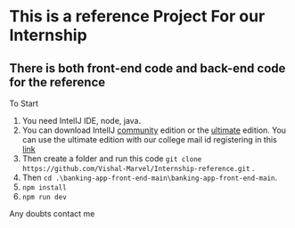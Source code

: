 # **This is a reference Project For our Internship**
## There is both front-end code and back-end code for the reference

To Start

1. You need IntelIJ IDE, node, java.
2. You can download IntelIJ [community](https://download.jetbrains.com/idea/ideaIC-2023.1.2.exe) edition or the [ultimate](https://download.jetbrains.com/idea/ideaIU-2023.1.2.exe) edition. You can use the ultimate edition with our college mail id registering in this [link](https://www.jetbrains.com/shop/eform/students)
3. Then create a folder and run this code `git clone https://github.com/Vishal-Marvel/Internship-reference.git` .
4. Then `cd .\banking-app-front-end-main\banking-app-front-end-main`.
5. `npm install`
6. `npm run dev`


Any doubts contact me


